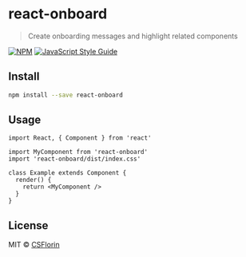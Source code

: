 # react-onboard

> Create onboarding messages and highlight related components

[![NPM](https://img.shields.io/npm/v/react-onboard.svg)](https://www.npmjs.com/package/react-onboard) [![JavaScript Style Guide](https://img.shields.io/badge/code_style-standard-brightgreen.svg)](https://standardjs.com)

## Install

```bash
npm install --save react-onboard
```

## Usage

```tsx
import React, { Component } from 'react'

import MyComponent from 'react-onboard'
import 'react-onboard/dist/index.css'

class Example extends Component {
  render() {
    return <MyComponent />
  }
}
```

## License

MIT © [CSFlorin](https://github.com/CSFlorin)
